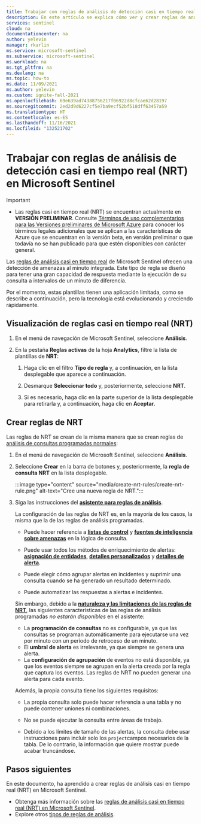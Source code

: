 ```yaml
---
title: Trabajar con reglas de análisis de detección casi en tiempo real (NRT) en Microsoft Sentinel | Microsoft Docs
description: En este artículo se explica cómo ver y crear reglas de análisis de detección casi en tiempo real (NRT) en Microsoft Sentinel.
services: sentinel
cloud: na
documentationcenter: na
author: yelevin
manager: rkarlin
ms.service: microsoft-sentinel
ms.subservice: microsoft-sentinel
ms.workload: na
ms.tgt_pltfrm: na
ms.devlang: na
ms.topic: how-to
ms.date: 11/09/2021
ms.author: yelevin
ms.custom: ignite-fall-2021
ms.openlocfilehash: 69e639ad74388756217f06922d8cfcae62d28197
ms.sourcegitcommit: 2ed2d9d6227cf5e7ba9ecf52bf518dff63457a59
ms.translationtype: HT
ms.contentlocale: es-ES
ms.lasthandoff: 11/16/2021
ms.locfileid: "132521702"
---
```

# <a name="work-with-near-real-time-nrt-detection-analytics-rules-in-microsoft-sentinel"></a>Trabajar con reglas de análisis de detección casi en tiempo real (NRT) en Microsoft Sentinel

> [!IMPORTANT]
>
> - Las reglas casi en tiempo real (NRT) se encuentran actualmente en **VERSIÓN PRELIMINAR**. Consulte [Términos de uso complementarios para las Versiones preliminares de Microsoft Azure](https://azure.microsoft.com/support/legal/preview-supplemental-terms/) para conocer los términos legales adicionales que se aplican a las características de Azure que se encuentran en la versión beta, en versión preliminar o que todavía no se han publicado para que estén disponibles con carácter general.

Las [reglas de análisis casi en tiempo real](near-real-time-rules.md) de Microsoft Sentinel ofrecen una detección de amenazas al minuto integrada. Este tipo de regla se diseñó para tener una gran capacidad de respuesta mediante la ejecución de su consulta a intervalos de un minuto de diferencia.

Por el momento, estas plantillas tienen una aplicación limitada, como se describe a continuación, pero la tecnología está evolucionando y creciendo rápidamente.

## <a name="view-near-real-time-nrt-rules"></a>Visualización de reglas casi en tiempo real (NRT)

1. En el menú de navegación de Microsoft Sentinel, seleccione **Análisis**.

1. En la pestaña **Reglas activas** de la hoja **Analytics**, filtre la lista de plantillas de **NRT**:

    1. Haga clic en el filtro **Tipo de regla** y, a continuación, en la lista desplegable que aparece a continuación.

    1. Desmarque **Seleccionar todo** y, posteriormente, seleccione **NRT**.

    1. Si es necesario, haga clic en la parte superior de la lista desplegable para retirarla y, a continuación, haga clic en **Aceptar**.

## <a name="create-nrt-rules"></a>Crear reglas de NRT

Las reglas de NRT se crean de la misma manera que se crean reglas de [análisis de consultas programadas normales](detect-threats-custom.md):

1. En el menú de navegación de Microsoft Sentinel, seleccione **Análisis**.

1. Seleccione **Crear** en la barra de botones y, posteriormente, la **regla de consulta NRT** en la lista desplegable.

    :::image type="content" source="media/create-nrt-rules/create-nrt-rule.png" alt-text="Cree una nueva regla de NRT.":::

1. Siga las instrucciones del [**asistente para reglas de análisis**](detect-threats-custom.md).

    La configuración de las reglas de NRT es, en la mayoría de los casos, la misma que la de las reglas de análisis programadas. 

    - Puede hacer referencia a [**listas de control**](watchlists.md) y [**fuentes de inteligencia sobre amenazas**](understand-threat-intelligence.md) en la lógica de consulta.

    - Puede usar todos los métodos de enriquecimiento de alertas: [**asignación de entidades**](map-data-fields-to-entities.md), [**detalles personalizados**](surface-custom-details-in-alerts.md) y [**detalles de alerta**](customize-alert-details.md).

    - Puede elegir cómo agrupar alertas en incidentes y suprimir una consulta cuando se ha generado un resultado determinado.

    - Puede automatizar las respuestas a alertas e incidentes.

    Sin embargo, debido a la [**naturaleza y las limitaciones de las reglas de NRT**](near-real-time-rules.md#considerations), las siguientes características de las reglas de análisis programadas *no estarán disponibles* en el asistente:

    - La **programación de consultas** no es configurable, ya que las consultas se programan automáticamente para ejecutarse una vez por minuto con un período de retroceso de un minuto. 
    - El **umbral de alerta** es irrelevante, ya que siempre se genera una alerta.
    - La **configuración de agrupación** de eventos no está disponible, ya que los eventos siempre se agrupan en la alerta creada por la regla que captura los eventos. Las reglas de NRT no pueden generar una alerta para cada evento.

    Además, la propia consulta tiene los siguientes requisitos:

    - La propia consulta solo puede hacer referencia a una tabla y no puede contener uniones ni combinaciones.

    - No se puede ejecutar la consulta entre áreas de trabajo.

    - Debido a los límites de tamaño de las alertas, la consulta debe usar instrucciones para incluir solo los `project`campos necesarios de la tabla. De lo contrario, la información que quiere mostrar puede acabar truncándose.

## <a name="next-steps"></a>Pasos siguientes

En este documento, ha aprendido a crear reglas de análisis casi en tiempo real (NRT) en Microsoft Sentinel.

- Obtenga más información sobre las [reglas de análisis casi en tiempo real (NRT) en Microsoft Sentinel](near-real-time-rules.md).
- Explore otros [tipos de reglas de análisis](detect-threats-built-in.md).

